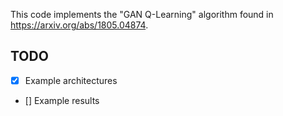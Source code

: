 This code implements the "GAN Q-Learning" algorithm found in https://arxiv.org/abs/1805.04874. 

## TODO 

- [x] Example architectures 

- [] Example results